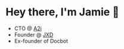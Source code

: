 # Hey there, I'm Jamie 👋

- CTO @ [A2i](https://a2i.network)
- Founder @ [JXD](https://www.jxd.dev)
- Ex-founder of Docbot
